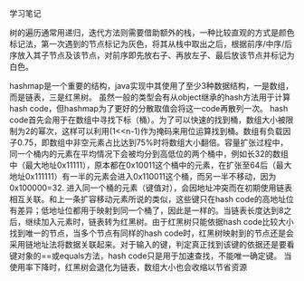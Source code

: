 学习笔记

树的遍历通常用递归，迭代方法则需要借助额外的栈，一种比较直观的方式是颜色标记法，第一次遇到的节点标记为灰色，将其从栈中取出之后，根据前序/中序/后序放入其子节点及该节点，对前序即先放右子、再放左子、最后放该节点并标记为白色。

hashmap是一个重要的结构，java实现中其使用了至少3种数据结构，一是数组，而是链表，三是红黑树。
虽然一般的类型会有从object继承的hash方法用于计算hash code，但hashmap为了更好的分散取值会将这一code再散列一次。
hash code首先会用于在数组中寻找下标（桶）。为了可以快速的找到桶，数组大小被限制为2的幂次，这样可以利用(1<<n-1)作为掩码来用位运算找到桶。数组有负载因子0.75，即数组中非空元素占比达到75%时将数组大小翻倍。容量扩张过程中，同一个桶内的元素在平均情况下会被均分到高低位的两个桶中，例如长32的数组中（最大地址0x11111），原本都在0x10011这个桶中的元素，在扩张至64后（最大地址0x111111）有一半的元素会进入0x110011这个桶，而另一半不移动，因为0x100000=32.
进入同一个桶的元素（键值对），会因地址冲突而在初期使用链表相互关联。和上一条扩容移动元素所说的类似，这些键只在hash code的高地址位有差异；低地址位都用于映射到同一个桶了，因此是一样的。当链表长度达到8之后，继续加入元素时，链表转为红黑树。由于红黑树只能依据hash code比较大小找到唯一的节点，当多个节点有同样的hash code时，红黑树映射到的节点还是会采用链地址法将数据关联起来。对于输入的键，判定真正找到该键的依据还是要看键对象的==或equals方法，hash code只是用于加速查找，不能唯一确定键。
当使用率下降时，红黑树会退化为链表，数组大小也会收缩以节省资源
